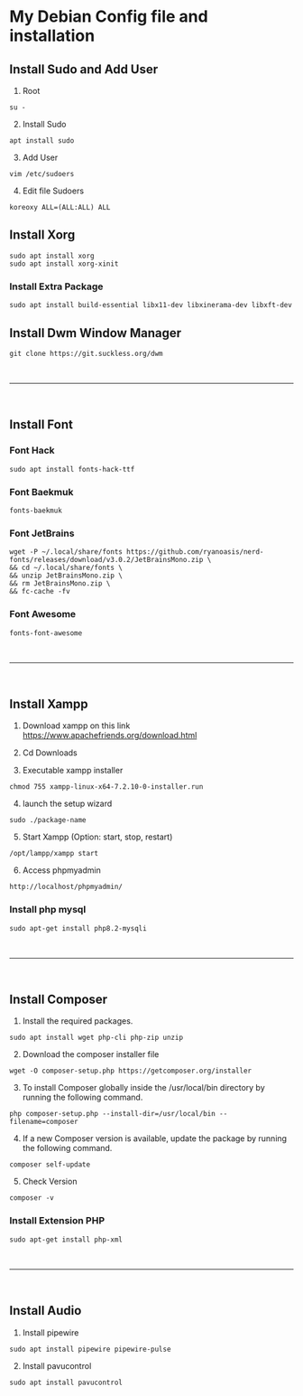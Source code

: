 # My Debian Config file and installation

## Install Sudo and Add User

1. Root

```vim
su -
```

2. Install Sudo

```vim
apt install sudo
```

3. Add User

```vim
vim /etc/sudoers
```

4. Edit file Sudoers

```vim
koreoxy ALL=(ALL:ALL) ALL
```

## Install Xorg

```vim
sudo apt install xorg
sudo apt install xorg-xinit
```

### Install Extra Package

```vim
sudo apt install build-essential libx11-dev libxinerama-dev libxft-dev
```

## Install Dwm Window Manager

```vim
git clone https://git.suckless.org/dwm
```

</br>
<hr>

</br>

## Install Font

### Font Hack

```vim
sudo apt install fonts-hack-ttf
```

### Font Baekmuk

```vim
fonts-baekmuk
```

### Font JetBrains

```vim
wget -P ~/.local/share/fonts https://github.com/ryanoasis/nerd-fonts/releases/download/v3.0.2/JetBrainsMono.zip \
&& cd ~/.local/share/fonts \
&& unzip JetBrainsMono.zip \
&& rm JetBrainsMono.zip \
&& fc-cache -fv
```

### Font Awesome

```vim
fonts-font-awesome
```

</br>
<hr>

</br>

## Install Xampp

1. Download xampp on this link https://www.apachefriends.org/download.html

2. Cd Downloads

3. Executable xampp installer

```vim
chmod 755 xampp-linux-x64-7.2.10-0-installer.run
```

4. launch the setup wizard

```vim
sudo ./package-name
```

5. Start Xampp (Option: start, stop, restart)

```vim
/opt/lampp/xampp start
```

6. Access phpmyadmin

```vim
http://localhost/phpmyadmin/
```

### Install php mysql

```vim
sudo apt-get install php8.2-mysqli
```

</br>
<hr>

</br>

## Install Composer

1. Install the required packages.

```vim
sudo apt install wget php-cli php-zip unzip
```

2. Download the composer installer file

```vim
wget -O composer-setup.php https://getcomposer.org/installer
```

3. To install Composer globally inside the /usr/local/bin directory by running the following command.

```vim
php composer-setup.php --install-dir=/usr/local/bin --filename=composer
```

4. If a new Composer version is available, update the package by running the following command.

```vim
composer self-update
```

5. Check Version

```vim
composer -v
```

### Install Extension PHP

```vim
sudo apt-get install php-xml
```

</br>
<hr>

</br>

## Install Audio

1. Install pipewire

```vim
sudo apt install pipewire pipewire-pulse
```

2. Install pavucontrol

```vim
sudo apt install pavucontrol
```
